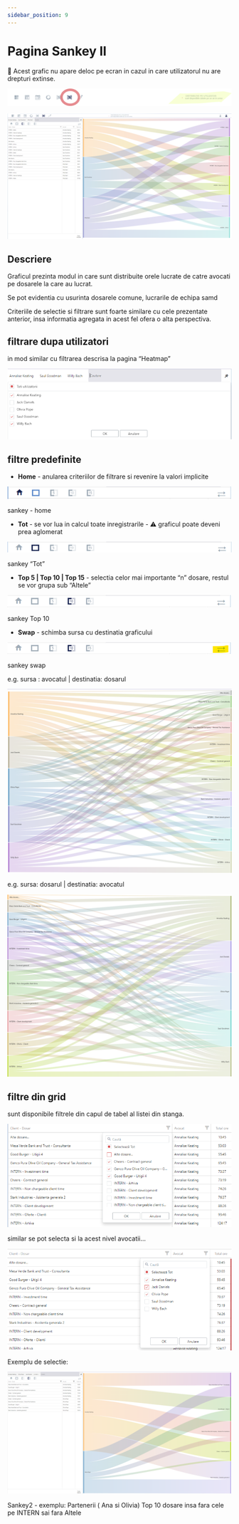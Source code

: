 ```yaml
---
sidebar_position: 9
---
```


# Pagina Sankey II

👥 Acest grafic nu apare deloc pe ecran in cazul in care utilizatorul nu are drepturi extinse.

![sankey2_1.png](Ghid%20pentru%20modulul%20Panoramic%20c19cdb04c3584e0eb4af6560ae6704b6/sankey2_1.png)

![Untitled](Ghid%20pentru%20modulul%20Panoramic%20c19cdb04c3584e0eb4af6560ae6704b6/Untitled%2063.png)

## Descriere

Graficul prezinta modul in care sunt distribuite orele lucrate de catre avocati pe dosarele la care au lucrat.

Se pot evidentia cu usurinta dosarele comune, lucrarile de echipa samd

Criteriile de selectie si filtrare sunt foarte similare cu cele prezentate anterior, insa informatia agregata in acest fel ofera o alta perspectiva.

## filtrare dupa utilizatori

in mod similar cu filtrarea descrisa la pagina “Heatmap”

![Untitled](Ghid%20pentru%20modulul%20Panoramic%20c19cdb04c3584e0eb4af6560ae6704b6/Untitled%2040.png)

## filtre predefinite

- **Home** - anularea criteriilor de filtrare si revenire la valori implicite

![sankey - home](Ghid%20pentru%20modulul%20Panoramic%20c19cdb04c3584e0eb4af6560ae6704b6/Untitled%2050.png)

sankey - home

- **Tot** - se vor lua in calcul toate inregistrarile - ⚠️ graficul poate deveni prea aglomerat

![sankey “Tot”](Ghid%20pentru%20modulul%20Panoramic%20c19cdb04c3584e0eb4af6560ae6704b6/Untitled%2051.png)

sankey “Tot”

- **Top 5 | Top 10 | Top 15** - selectia celor mai importante “n” dosare, restul se vor grupa sub “Altele”

![sankey Top 10](Ghid%20pentru%20modulul%20Panoramic%20c19cdb04c3584e0eb4af6560ae6704b6/Untitled%2052.png)

sankey Top 10

- **Swap** - schimba sursa  cu destinatia graficului

![sankey swap](Ghid%20pentru%20modulul%20Panoramic%20c19cdb04c3584e0eb4af6560ae6704b6/Untitled%2053.png)

sankey swap

e.g. sursa : avocatul | destinatia: dosarul

![Untitled](Ghid%20pentru%20modulul%20Panoramic%20c19cdb04c3584e0eb4af6560ae6704b6/Untitled%2064.png)

e.g. sursa: dosarul | destinatia: avocatul

![Untitled](Ghid%20pentru%20modulul%20Panoramic%20c19cdb04c3584e0eb4af6560ae6704b6/Untitled%2065.png)

## filtre din grid

sunt disponibile filtrele din capul de tabel al listei din stanga.

![Untitled](Ghid%20pentru%20modulul%20Panoramic%20c19cdb04c3584e0eb4af6560ae6704b6/Untitled%2066.png)

similar se pot selecta si la acest nivel avocatii…

![Untitled](Ghid%20pentru%20modulul%20Panoramic%20c19cdb04c3584e0eb4af6560ae6704b6/Untitled%2067.png)

Exemplu de selectie:

![Sankey2 - exemplu:  Partenerii ( Ana si Olivia) Top 10 dosare insa fara cele pe INTERN sai fara Altele](Ghid%20pentru%20modulul%20Panoramic%20c19cdb04c3584e0eb4af6560ae6704b6/Untitled%2068.png)

Sankey2 - exemplu:  Partenerii ( Ana si Olivia) Top 10 dosare insa fara cele pe INTERN sai fara Altele
